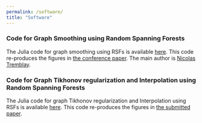 ```yaml
---
permalink: /software/
title: "Software"
---
```


### Code for Graph Smoothing using Random Spanning Forests
The Julia code for graph smoothing using RSFs is available [here](codes/smoothingRSF.zip). This code re-produces the figures in [the conference paper](papers/smoothingRSF.pdf). The main author is [Nicolas Tremblay](http://www.gipsa-lab.fr/~nicolas.tremblay/index.php).

### Code for Graph Tikhonov regularization and Interpolation using Random Spanning Forests
The Julia code for graph Tikhonov regularization and Interpolation using RSFs is available [here](codes/rsf_journal_codes.zip). This code re-produces the figures in [the submitted paper](papers/rsf_ieee_jrnl.pdf). 
